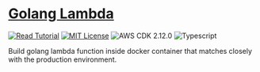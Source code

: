 # [Golang Lambda](https://apoorv.blog/golang-lambda-cdk/)

[![Read Tutorial](https://badgen.now.sh/badge/Read/Tutorial/purple)](https://apoorv.blog/golang-lambda-cdk/)
[![MIT License](https://badgen.now.sh/badge/License/MIT/blue)](https://github.com/apoorvmote/cdk-examples/blob/master/License.md)
![AWS CDK 2.12.0](https://badgen.net/badge/aws-cdk/2.12.0/yellow)
![Typescript](https://badgen.net/badge/icon/typescript?icon=typescript&label)

Build golang lambda function inside docker container that matches closely with the production environment. 